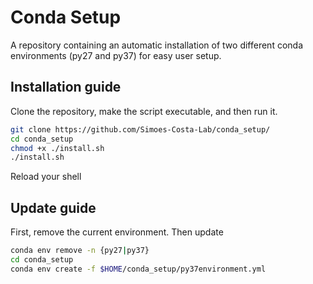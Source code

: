 # Conda Setup
A repository containing an automatic installation of two different conda environments (py27 and py37) for easy user setup.

## Installation guide
Clone the repository, make the script executable, and then run it.
```bash
git clone https://github.com/Simoes-Costa-Lab/conda_setup/
cd conda_setup
chmod +x ./install.sh
./install.sh
```
Reload your shell

## Update guide
First, remove the current environment. Then update
```bash
conda env remove -n {py27|py37}
cd conda_setup
conda env create -f $HOME/conda_setup/py37environment.yml
```
